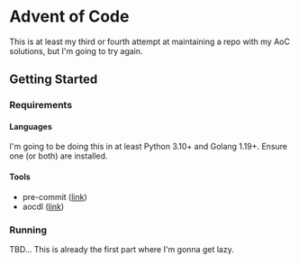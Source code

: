 # Advent of Code

This is at least my third or fourth attempt at maintaining a repo with my AoC solutions, but I'm going to try again.

## Getting Started

### Requirements

#### Languages
I'm going to be doing this in at least Python 3.10+ and Golang 1.19+. Ensure one (or both) are installed.

#### Tools
- pre-commit ([link](https://pre-commit.com/))
- aocdl ([link](https://github.com/GreenLightning/advent-of-code-downloader))

### Running

TBD... This is already the first part where I'm gonna get lazy.

